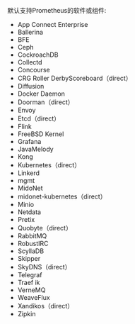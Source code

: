 
默认支持Prometheus的软件或组件:
- App Connect Enterprise
- Ballerina
- BFE
- Ceph
- CockroachDB
- Collectd
- Concourse
- CRG Roller DerbyScoreboard（direct）
- Diffusion
- Docker Daemon
- Doorman（direct）
- Envoy
- Etcd（direct）
- Flink
- FreeBSD Kernel
- Grafana
- JavaMelody
- Kong
- Kubernetes（direct）
- Linkerd
- mgmt
- MidoNet
- midonet-kubernetes（direct）
- Minio
- Netdata
- Pretix
- Quobyte（direct）
- RabbitMQ
- RobustIRC
- ScyllaDB
- Skipper
- SkyDNS（direct）
- Telegraf
- Traef ik
- VerneMQ
- WeaveFlux
- Xandikos（direct）
- Zipkin
